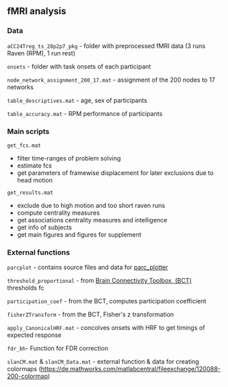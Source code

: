 
## fMRI analysis

### Data

`aCC24Treg_ts_20p2p7_pkg` - folder with preprocessed fMRI data (3 runs Raven (RPM), 1 run rest)

`onsets` - folder with task onsets of each participant
	
`node_network_assignment_200_17.mat` - assignment of the 200 nodes to 17 networks

`table_descriptives.mat` - age, sex of participants

`table_accuracy.mat` - RPM performance of participants

### Main scripts	

`get_fcs.mat`

  - filter time-ranges of problem solving 
  - estimate fcs
  - get parameters of framewise displacement for later exclusions due to head motion	

`get_results.mat`

  - exclude due to high motion and too short raven runs
  - compute centrality measures 
  - get associations centrality measures and intelligence
  - get info of subjects
  - get main figures and figures for supplement
	

### External functions	

`parcplot` - contains source files and data for [parc_plotter](https://github.com/faskowit/parc_plotter)
		
`threshold_proportional` - from [Brain Connectivity Toolbox, (BCT)](https://sites.google.com/site/bctnet/home) thresholds fc

`participation_coef` - from the BCT, computes participation coefficient

`fisherZTransform` - from the BCT, Fisher's z transformation

`apply_CanonicalHRF.mat` - concolves onsets with HRF to get timings of expected response

`fdr_bh`- Function for FDR correction

`slanCM.mat` & `slanCM_Data.mat` - external function & data for creating colormaps (https://de.mathworks.com/matlabcentral/fileexchange/120088-200-colormap)
